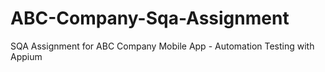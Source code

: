 # ABC-Company-Sqa-Assignment
SQA Assignment for ABC Company Mobile App - Automation Testing with Appium
